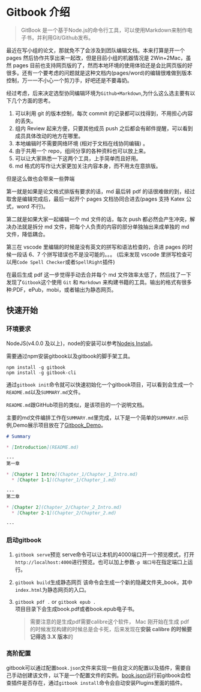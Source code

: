 # Gitbook 介绍

>GitBook 是一个基于Node.js的命令行工具，可以使用Markdown来制作电子书，并利用Git/Github发布。

最近在写小组的论文，那就免不了会涉及到团队编辑文档。本来打算是开一个 pages 然后协作共享出来一起改，但是目前小组的机器情况是 2Win+2Mac，虽然 pages 目前也支持网页版的了，然而本地环境的使用体验还是会比网页版的好很多。还有一个要考虑的问题就是这种文档内(pages/word)的编辑很难做到版本控制，万一一不小心一个剪刀手，好吧还是不要毒奶。

经过考虑，后来决定选型协同编辑环境为`Github+Markdown`,为什么这么选主要有以下几个方面的思考。

1. 可以利用 git 的版本控制，每次 commit 的记录都可以找得到，不用担心内容的丢失。
2. 组内 Review 起来方便，只要其他成员 push 之后都会有邮件提醒，可以看到成员具体改动的地方在哪里。
3. 本地编辑时不需要网络环境 (相对于文档在线协同编辑) 。
4. 由于共用一个 repo，组间分享的各种资料也可以放上来。
5. 可以让大家熟悉一下这两个工具，上手简单而且好用。
6. md 格式的写作让大家更加关注内容本身，而不用太在意排版。

但是这么做也会带来一些弊端

第一就是如果是论文格式排版有要求的话，md 最后转 pdf 的话很难做的到，经过取舍是编辑完成后，最后一起开个 pages 文档协同合进去(pages 支持 Katex 公式，word 不行)。

第二就是如果大家一起编辑一个 md 文件的话，每次 push 都必然会产生冲突，解决办法就是拆分 md 文件，把每个人负责的内容的部分单独抽出来成单独的 md 文件，降低耦合。

第三在 vscode 里编辑的时候是没有英文的拼写和语法检查的，合进 pages 的时候一段话 6、7 个拼写错误也不是没可能的。。。
(后来发现 vscode 里拼写检查可以用`Code Spell Checker`或者`SpellRight`插件)

在最后生成 pdf 这一步觉得手动去合并每个 md 文件效率太低了，然后找了一下发现了`Gitbook`这个使用 `Git` 和 `Markdown` 来构建书籍的工具。输出的格式有很多种:PDF，ePub，mobi，或者输出为静态网页。

## 快速开始

### 环境要求

NodeJS(v4.0.0 及以上)，node的安装可以参考[Nodejs Install](../DevOps/NodeInstall.md)。

需要通过npm安装gitbook以及gitbook的脚手架工具。

```npm
npm install -g gitbook
npm install -g gitbook-cli
```

通过`gitbook init`命令就可以快速初始化一个gitbook项目，可以看到会生成一个`README.md`以及`SUMMARY.md`文件。

`README.md`跟GitHub项目的类似，是该项目的一个说明文档。

主要的md文件编排工作在`SUMMARY.md`里完成，以下是一个简单的`SUMMARY.md`示例,Demo展示项目放在了[Gitbook_Demo](https://github.com/wswdavid/Gitbook_Demo)。

```markdown
# Summary

* [Introduction](README.md)

---
第一章

* [Chapter 1 Intro](Chapter_1/Chapter_1_Intro.md)
  * [Chapter 1-1](Chapter_1/Chapter_1.md)

---
第二章

* [Chapter 2](Chapter_2/Chapter_2_Intro.md)
  * [Chapter 2-1](Chapter_2/Chapter_2.md)

---
```

### 启动gitbook

1. `gitbook serve`预览
    serve命令可以让本机的4000端口开一个预览模式，打开`http://localhost:4000`进行预览。也可以加上参数`-p 端口号`在指定端口上运行。
2. `gitbook build`生成静态网页
   该命令会生成一个新的隐藏文件夹_book，其中`index.html`为静态网页的入口。
3. `gitbook pdf .` or `gitbook epub .`  
    项目目录下会生成book.pdf或者book.epub电子书。

    > 需要注意的是生成pdf需要calibre这个软件， Mac 刚开始在生成 pdf 的时候发现构建的时候总是会卡死，后来发现在**安装 calibre 的时候要记得选 3.X 版本**的

### 高阶配置

gitbook可以通过配置`book.json`文件来实现一些自定义的配置以及插件，需要自己手动创建该文件，以下是一个配置文件的实例。[book.json](./GitbookStructure.md)运行前gitbook会检查插件是否存在，通过`gitbook install`命令会自动安装Plugins里面的插件。
